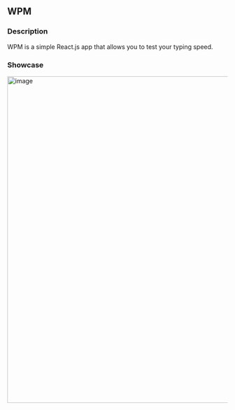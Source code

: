 ## WPM

### Description

WPM is a simple React.js app that allows you to test your typing speed.

### Showcase

<img width="747" alt="image" src="https://user-images.githubusercontent.com/55714870/184536160-1773a4a9-9739-4e1b-9d3b-77c14bc8a0d4.png">

